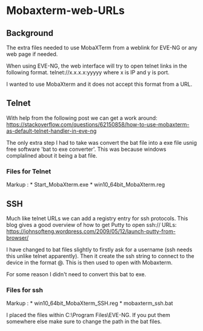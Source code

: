 # Mobaxterm-web-URLs

## Background
The extra files needed to use MobaXTerm from a weblink for EVE-NG or any web page if needed. 

When using EVE-NG, the web interface will try to open telnet links in the following format. telnet://x.x.x.x:yyyyy where x is IP and y is port.

I wanted to use MobaXterm and it does not accept this format from a URL.

## Telnet
With help from the following post we can get a work around:
https://stackoverflow.com/questions/62150858/how-to-use-mobaxterm-as-default-telnet-handler-in-eve-ng

The only extra step I had to take was convert the bat file into a exe file usnig free software 'bat to exe converter'. This was because windows complalined about it being a bat file.

### Files for Telnet
Markup : * Start_MobaXterm.exe 
         * win10_64bit_MobaXterm.reg

## SSH
Much like telnet URLs we can add a registry entry for ssh protocols. 
This blog gives a good overview of how to get Putty to open ssh:// URLs: 
https://johnsofteng.wordpress.com/2009/05/12/launch-putty-from-browser/

I have changed to bat files slightly to firstly ask for a username (ssh needs this unlike telnet apparently). Then it create the ssh string to connect to the device in the format <username>@<ip addresss>. This is then used to open with Mobaxterm.
  
For some reason I didn't need to convert this bat to exe.

### Files for ssh
Markup : * win10_64bit_MobaXterm_SSH.reg 
         * mobaxterm_ssh.bat

I placed the files within C:\Program Files\EVE-NG. If you put them somewhere else make sure to change the path in the bat files.
